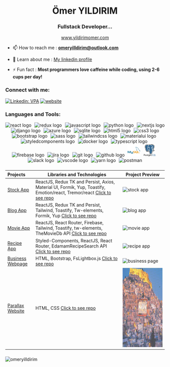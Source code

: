 <h1 align="center">Ömer YILDIRIM</h1>
<h3 align="center">Fullstack Developer...</h3>

<div align="center">
<a target="_blank" href="https://www.yildirimomer.com/">www.yildirimomer.com</a>
</div>



<!-- ![snake gif](https://github.com/omeryilldirim/omeryilldirim/blob/output/github-contribution-grid-snake.svg) -->
<!-- <div  align="center"> <img src="https://github.com/omeryilldirim/omeryilldirim/blob/output/github-contribution-grid-snake.svg" /></div> -->

<!-- - 🔭 I’m in a backend bootcamp, learning **django** -->

<!-- - 🧑🏻‍💻 Feel free to visit my another github account : [yilldirimomerr](https://github.com/yilldirimomerr) -->

<!-- - 🤝 I’m open to collaborate **on any project** -->

- 📫 How to reach me : **omeryilldirim@outlook.com**

- 📄 Learn about me : [My linkedin profile](https://www.linkedin.com/in/omer-yilldirim/)

- ⚡ Fun fact : **Most programmers love caffeine while coding, using 2-6 cups per day!**

<h3 align="left">Connect with me:</h3>
<!--
<p align="left">
<a href="https://linkedin.com/in/https://www.linkedin.com/in/omer-yilldirim/" target="blank"><img align="center" src="https://raw.githubusercontent.com/rahuldkjain/github-profile-readme-generator/master/src/images/icons/Social/linked-in-alt.svg" alt="https://www.linkedin.com/in/omer-yilldirim/" height="30" width="40" /></a>
<a href="https://instagram.com/yilldirimomerr" target="blank"><img align="center" src="https://raw.githubusercontent.com/rahuldkjain/github-profile-readme-generator/master/src/images/icons/Social/instagram.svg" alt="yilldirimomerr" height="30" width="40" /></a>
<a href="https://www.hackerrank.com/@yildirimomer3447" target="blank"><img align="center" src="https://raw.githubusercontent.com/rahuldkjain/github-profile-readme-generator/master/src/images/icons/Social/hackerrank.svg" alt="@yildirimomer3447" height="30" width="40" /></a>
</p>
-->

[![Linkedin: VPA](https://img.shields.io/badge/linkedin-%230077B5.svg?&style=for-the-badge&logo=linkedin&logoColor=white)](https://www.linkedin.com/in/omer-yilldirim/)
[![website](https://img.shields.io/badge/gmail-f1f2f6.svg?&style=for-the-badge&logo=gmail&logoColor=red)](mailto:omeryilldirim@outlook.com)

<!--![My Codewarrior Profile Badge](https://www.codewars.com/users/omeryilldirim/badges/large)-->
###

<h3 align="left">Languages and Tools:</h3>
<div align="center">
  <img src="https://cdn.jsdelivr.net/gh/devicons/devicon/icons/react/react-original.svg" height="40" alt="react logo"  />
  <img width="2" />
  <img src="https://cdn.jsdelivr.net/gh/devicons/devicon/icons/redux/redux-original.svg" height="40" alt="redux logo"  />
  <img width="2" />
  <img src="https://cdn.jsdelivr.net/gh/devicons/devicon/icons/javascript/javascript-original.svg" height="40" alt="javascript logo"  />
  <img width="2" />
  <img src="https://cdn.jsdelivr.net/gh/devicons/devicon/icons/python/python-original.svg" height="40" alt="python logo"  />
  <img width="2" />
  <img src="https://skillicons.dev/icons?i=nextjs" height="40" alt="nextjs logo"  />
  <img width="2" />
  <img src="https://skillicons.dev/icons?i=django" height="40" alt="django logo"  />
  <img width="2" />
  <img src="https://cdn.jsdelivr.net/gh/devicons/devicon/icons/azure/azure-original.svg" height="40" alt="azure logo"  />
  <img width="2" />
  <img src="https://skillicons.dev/icons?i=sqlite" height="40" alt="sqlite logo"  />
  <img width="2" />
  <img src="https://cdn.jsdelivr.net/gh/devicons/devicon/icons/html5/html5-original.svg" height="40" alt="html5 logo"  />
  <img width="2" />
  <img src="https://cdn.jsdelivr.net/gh/devicons/devicon/icons/css3/css3-original.svg" height="40" alt="css3 logo"  />
  <img width="2" />
  <img src="https://cdn.jsdelivr.net/gh/devicons/devicon/icons/bootstrap/bootstrap-original.svg" height="40" alt="bootstrap logo"  />
  <img width="2" />
  <img src="https://cdn.jsdelivr.net/gh/devicons/devicon/icons/sass/sass-original.svg" height="40" alt="sass logo"  />
  <img width="2" />
  <img src="https://user-images.githubusercontent.com/25181517/202896760-337261ed-ee92-4979-84c4-d4b829c7355d.png" height="40" alt="tailwindcss logo"  />
  <img width="2" />
  <img src="https://cdn.jsdelivr.net/gh/devicons/devicon/icons/materialui/materialui-original.svg" height="40" alt="materialui logo"  />
  <img width="2" />
  <img src="https://skillicons.dev/icons?i=styledcomponents" height="40" alt="styledcomponents logo"  />
  <img width="2" />
  <img src="https://cdn.jsdelivr.net/gh/devicons/devicon/icons/docker/docker-original.svg" height="40" alt="docker logo"  />
  <img width="2" />
  <img src="https://cdn.jsdelivr.net/gh/devicons/devicon/icons/typescript/typescript-original.svg" height="40" alt="typescript logo"  />
  <img width="2" />
  <img src="https://cdn.jsdelivr.net/gh/devicons/devicon/icons/firebase/firebase-plain.svg" height="40" alt="firebase logo"  />
  <img width="2" />
  <img src="https://cdn.jsdelivr.net/gh/devicons/devicon/icons/jira/jira-original.svg" height="40" alt="jira logo"  />
  <img width="2" />
  <img src="https://cdn.jsdelivr.net/gh/devicons/devicon/icons/git/git-original.svg" height="40" alt="git logo"  />
  <img width="2" />
  <img src="https://www.svgrepo.com/show/349375/github.svg" width="40" height="40" alt="github logo"  />
  <img width="2" />
  <img src="https://raw.githubusercontent.com/devicons/devicon/master/icons/mysql/mysql-original-wordmark.svg" alt="mysql" height="40"/>
  <img width="2" />
  <img src="https://raw.githubusercontent.com/devicons/devicon/master/icons/postgresql/postgresql-original-wordmark.svg" alt="postgresql" height="40"/>
  <img width="2" />
  <img src="https://cdn.jsdelivr.net/gh/devicons/devicon/icons/slack/slack-original.svg" height="40" alt="slack logo"  />
  <img width="2" />
  <img src="https://cdn.jsdelivr.net/gh/devicons/devicon/icons/vscode/vscode-original.svg" height="40" alt="vscode logo"  />
  <img width="2" />
  <img src="https://cdn.jsdelivr.net/gh/devicons/devicon/icons/yarn/yarn-original.svg" height="40" alt="yarn logo"  />
  <img width="2" />
  <img src="https://www.vectorlogo.zone/logos/getpostman/getpostman-icon.svg" alt="postman" height="40"/>
</div>


###

<!-- 
<p><img align="left" src="https://github-readme-stats.vercel.app/api/top-langs?username=omeryilldirim&show_icons=true&locale=en&layout=compact" alt="omeryilldirim" /></p>

<p>&nbsp;<img align="center" src="https://github-readme-stats.vercel.app/api?username=omeryilldirim&show_icons=true&locale=en" alt="omeryilldirim" /></p>

<p><img align="center" src="https://github-readme-streak-stats.herokuapp.com/?user=omeryilldirim&" alt="omeryilldirim" /></p>
-->

<!--
<img src="https://media.giphy.com/media/L1R1tvI9svkIWwpVYr/giphy.gif" align="right" width="500"></br>

## 👷🏻‍♀️👋🏻 Hi there, 

<font color="pink"> 🐱‍🏍 I'm Automotive Engineer but I find myself in software. </font>
</br>
<font color="pink">🎆 Exploring routes to new visions and be a part of the new visions. </font>
</br>
<font color="pink"> 🧐 A new age enthusiast. </font>
</br>
<font color="pink">☕ Coffee is how I keep up with code</font>

#### 📬 Connect with me:

[![Linkedin: VPA](https://img.shields.io/badge/linkedin-%230077B5.svg?&style=for-the-badge&logo=linkedin&logoColor=white)](https://www.linkedin.com/in/sezer-%C3%B6kmen-971a21236/)
[![website](https://img.shields.io/badge/gmail-f1f2f6.svg?&style=for-the-badge&logo=gmail&logoColor=red)](mailto:szrokmn34@gmail.com)
[![website](https://img.shields.io/badge/%20-medium-black?&style=for-the-badge&logoColor=white)](https://https://medium.com/@szrokmn34)

</br>

<div  align="center"> <img src="https://raw.githubusercontent.com/scriptex/github-contributions-snake/snake/github-contribution-grid-snake.svg" /></div>
<h2 align="center">My Projects</h2>
-->
###

Projects      |Libraries and Technologies     |Project Preview   
:-------------------------|-------------------------|-------------------------
[Stock App](https://mryldrm-stock.netlify.app/) | ReactJS, Redux TK and Persist, Axios, Material UI, Formik, Yup, Toastify, Emotion/react, Tremor/react [Click to see repo](https://github.com/omeryilldirim/Stock-App) | <img src="https://github.com/omeryilldirim/Stock-App/blob/main/src/assets/stock-app.gif" width="430" height="240" alt="stock app"/>
[Blog App](https://mryldrm-blog-app.netlify.app/) | ReactJS, Redux TK and Persist, Tailwind, Toastify, Tw-elements, Formik, Yup [Click to see repo](https://github.com/omeryilldirim/Blog-App) | <img src="https://github.com/omeryilldirim/Blog-App/blob/main/snapshot.gif" width="430" height="240" alt="blog app"/>
[Movie App](https://mryldrm-movie.netlify.app/) | ReactJS, React Router, Firebase, Tailwind, Toastify, tw-elements, TheMovieDb API [Click to see repo](https://github.com/omeryilldirim/Movie-App) | <img src="https://github.com/omeryilldirim/Movie-App/blob/main/src/assets/snapshot.gif" width="430" height="240" alt="movie app"/>
[Recipe App](https://mryldrm-recipe.netlify.app/) | Styled-Components, ReactJS, React Router, EdamamRecipeSearch API [Click to see repo](https://github.com/omeryilldirim/Recipe-App) | <img src="https://github.com/omeryilldirim/Recipe-App/blob/main/snapshot.gif" width="430" height="240" alt="recipe app"/>
[Business Webpage](https://omeryilldirim.github.io/Business-Webpage/) | HTML, Bootstrap, FsLightbox.js [Click to see repo](https://github.com/omeryilldirim/Business-Webpage)| <img src="https://github.com/omeryilldirim/Business-Webpage/blob/main/snapshot.gif" width="430" height="250" alt="business page"/>
[Parallax Website](https://omeryilldirim.github.io/Parallax-Website/) | HTML, CSS [Click to see repo](https://github.com/omeryilldirim/Parallax-Website)| <img src="https://github.com/omeryilldirim/Parallax-Website/blob/main/parallax-website.gif" width="430" height="250" alt="parallax website"/>

<!--
[Library App](https://mryldrm-library.netlify.app/) | ReactJS, React Router, Styled-Components, Google Books API [Click to see repo](https://github.com/omeryilldirim/React-Library-App)| <img src="https://github.com/omeryilldirim/React-Library-App/blob/main/library-app.gif" width="430" height="240" alt="library app"/>
[NBA Legends App](https://omeryilldirim.github.io/nba-legends/) | SASS/SCSS, ReactJS [Click to see repo](https://github.com/omeryilldirim/nba-legends)| <img src="https://github.com/omeryilldirim/nba-legends/blob/main/snapshot.gif" width="430" height="240" alt="nba-legends app"/>
[Tasks Page with Chakra-UI](https://github.com/omeryilldirim/Chakra-UI-Project/) | React, Router, React Context API and Chakra-UI [Click to see repo](https://github.com/omeryilldirim/Chakra-UI-Project/)| <img src="https://github.com/omeryilldirim/Chakra-UI-Project/blob/main/snapshot.gif" width="430" height="250" alt="chakra tasks"/>
[React Checkout Page](https://omeryilldirim.github.io/Checkout-Page/) | CSS, ReactJS, Mock API [Click to see repo](https://github.com/omeryilldirim/Checkout-Page)| <img src="https://github.com/omeryilldirim/Checkout-Page/blob/main/snapshot.png" width="430" height="240" alt="checkout page"/>
[Task Tracker](https://mryldrm-task-tracker.netlify.app/) | CSS, ReactJS [Click to see repo](https://github.com/omeryilldirim/React-Task-Tracker)| <img src="https://github.com/omeryilldirim/React-Task-Tracker/blob/main/snapshot.png" width="430" height="240" alt="task tracker"/>
[Weather App](https://omeryilldirim.github.io/Weather-App/) | HTML, CSS, Vanilla JS, DOM Manipulation, LocalStorage OpenWeatherMap API [Click to see repo](https://github.com/omeryilldirim/Weather-App)| <img src="https://github.com/omeryilldirim/Weather-App/blob/main/assets/snapshot.gif" width="430" height="240" alt="to-do app"/>
[To-Do App](https://omeryilldirim.github.io/To-Do-App/) | HTML, CSS, Vanilla JS, LocalStorage [Click to see repo](https://github.com/omeryilldirim/To-Do-App)| <img src="https://github.com/omeryilldirim/To-Do-App/blob/main/assets/to-do-app-snapshot.png" width="430" height="250" alt="to-do app"/>
[Horoscope Page](https://omeryilldirim.github.io/Horoscope-Page/) | SASS/SCSS, ReactJS [Click to see repo](https://github.com/omeryilldirim/Horoscope-Page)| <img src="https://github.com/omeryilldirim/Horoscope-Page/blob/main/snapshot.png" width="430" height="250" alt="horoscope page"/>
[Tour Places](https://omeryilldirim.github.io/Tour-Places/) | CSS, ReactJS [Click to see repo](https://github.com/omeryilldirim/Tour-Places)| <img src="https://github.com/omeryilldirim/Tour-Places/blob/main/snapshot.png" width="430" height="250" alt="tour places"/>
[Web Design Page](https://omeryilldirim.github.io/Web-Design-Page/) | HTML, CSS [Click to see repo](https://github.com/omeryilldirim/Web-Design-Page)| <img src="https://github.com/omeryilldirim/Web-Design-Page/blob/main/snapshot.gif" width="430" height="250" alt="web design"/>
[Interview Questions](https://omeryilldirim.github.io/React-Interview-QA/) | CSS, ReactJS [Click to see repo](https://github.com/omeryilldirim/React-Interview-QA)| <img src="https://github.com/omeryilldirim/React-Interview-QA/blob/main/snapshot.png" width="430" height="250" alt="interview accordion"/>
[Guess the Number!](https://omeryilldirim.github.io/Guess-The-Number/) | HTML, VanillaJS, Bootstrap, DOM Manipulation [Click to see repo](https://github.com/omeryilldirim/Guess-The-Number)| <img src="https://github.com/omeryilldirim/Guess-The-Number/blob/main/snapshot.png" width="430" height="250" alt="guess the number"/>
[Guess the Country!](https://omeryilldirim.github.io/Guess-The-Country/) | HTML, VanillaJS, Bootstrap, DOM Manipulation [Click to see repo](https://github.com/omeryilldirim/Guess-The-Country)| <img src="https://github.com/omeryilldirim/Guess-The-Country/blob/main/snapshot.png" width="430" height="250" alt="guess the country"/>
[Password Generator](https://omeryilldirim.github.io/Random-Password-Generator/) | HTML, CSS, VanillaJS, DOM Manipulation [Click to see repo](https://github.com/omeryilldirim/Random-Password-Generator)| <img src="https://github.com/omeryilldirim/Random-Password-Generator/blob/main/snapshot.png" width="430" height="250" alt="password generator"/>
-->


###
<!--
<div align="center">
  <img src="https://github-readme-stats.vercel.app/api?username=omeryilldirim&hide_title=false&hide_rank=false&show_icons=true&include_all_commits=true&count_private=true&disable_animations=false&theme=dracula&locale=en&hide_border=false&order=1" height="150" alt="stats graph"  />
  <img src="https://github-readme-stats.vercel.app/api/top-langs?username=omeryilldirim&locale=en&hide_title=false&layout=compact&card_width=320&langs_count=5&theme=dracula&hide_border=false&order=2" height="150" alt="languages graph"  />
</div>
-->
###
<p align="left"> <img src="https://komarev.com/ghpvc/?username=omeryilldirim&label=Profile%20views&color=0e75b6&style=flat" alt="omeryilldirim" /> </p>         


<!--
<h2 align="center">💡Most Used Language</h2>
<div  align="center">
<br/>
<img
     src="https://github-readme-stats.vercel.app/api?username=omeryilldirim&theme=blue-green"
     alt=""
     />
<img
     src="https://github-readme-stats.vercel.app/api/top-langs/?username=omeryilldirim&theme=blue-green"
     alt=""
     />
</div>
-->
